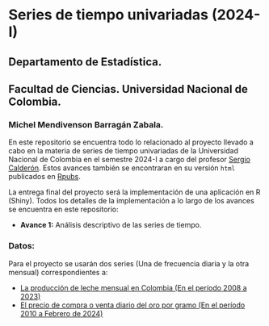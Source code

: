 # Series de tiempo univariadas (2024-I)
## Departamento de Estadística.
## Facultad de Ciencias. Universidad Nacional de Colombia.
### Michel Mendivenson Barragán Zabala.

En este repositorio se encuentra todo lo relacionado al proyecto llevado a cabo en la materia de series de tiempo univariadas de la Universidad Nacional de Colombia 
en el semestre 2024-I a cargo del profesor [Sergio Calderón](sacalderonv@unal.edu.co). Estos avances también se encontraran en su versión ```html``` publicados 
en [Rpubs](https://rpubs.com/Mendivenson).

La entrega final del proyecto será la implementación de una aplicación en R (Shiny). Todos los detalles de la implementación a lo largo de los avances se encuentra
en este repositorio:

- **Avance 1:** Análisis descriptivo de las series de tiempo.



### Datos:

Para el proyecto se usarán dos series (Una de frecuencia diaria y la otra mensual) correspondientes a:

-   [La producción de leche mensual en Colombia (En el período 2008 a 2023)](http://uspleche.minagricultura.gov.co/documentos.html)
-   [El precio de compra o venta diario del oro por gramo (En el período 2010 a Febrero de 2024)](https://www.banrep.gov.co/es/estadisticas/precios-del-dia-para-el-gramo-oro-plata-y-platino)
